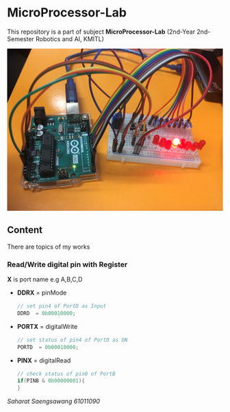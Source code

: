 # MicroProcessor-Lab

This repository is a part of subject **MicroProcessor-Lab** (2nd-Year 2nd-Semester Robotics and AI, KMITL)

![alt text](https://github.com/earthsaharat/MicroProcessor-Lab/blob/master/IMG_1421.JPG "Arduino")

## Content

There are topics of my works

### Read/Write digital pin with Register 
**X** is port name e.g A,B,C,D
- **DDRX** = pinMode

  ```c++
  // set pin4 of PortD as Input
  DDRD  = 0b00010000;
  ```

- **PORTX** = digitalWrite

  ```c++
  // set status of pin4 of PortD as ON
  PORTD  = 0b00010000;
  ```
  
- **PINX** = digitalRead

  ```c++
  // check status of pin0 of PortB
  if(PINB & 0b00000001){
  }
  ```

*Saharat Saengsawang 61011090*
